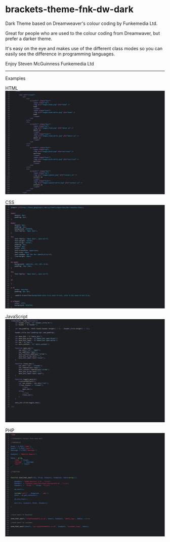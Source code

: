 # brackets-theme-fnk-dw-dark

Dark Theme based on Dreamweaver's colour coding by Funkemedia Ltd.

Great for people who are used to the colour coding from Dreamwaver, but prefer a darker theme.

It's easy on the eye and makes use of the different class modes so you can easily see the difference in programming languages.

Enjoy
Steven McGuinness
Funkemedia Ltd

--------------------

Examples

HTML
![Screen Shot](images/theme-html.jpg)

CSS
![Screen Shot](images/theme-css.jpg)

JavaScript
![Screen Shot](images/theme-js.jpg)

PHP
![Screen Shot](images/theme-php.jpg)
